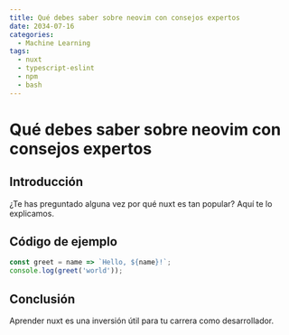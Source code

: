 ```yaml
---
title: Qué debes saber sobre neovim con consejos expertos
date: 2034-07-16
categories:
  - Machine Learning
tags:
  - nuxt
  - typescript-eslint
  - npm
  - bash
---
```


# Qué debes saber sobre neovim con consejos expertos

## Introducción

¿Te has preguntado alguna vez por qué nuxt es tan popular? Aquí te lo explicamos.

## Código de ejemplo

```javascript
const greet = name => `Hello, ${name}!`;
console.log(greet('world'));
```

## Conclusión

Aprender nuxt es una inversión útil para tu carrera como desarrollador.